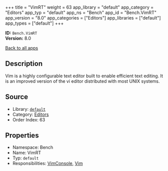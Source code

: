﻿+++
title = "VimRT"
weight = 63
app_library = "default"
app_category = "Editors"
app_typ = "default"
app_ns = "Bench"
app_id = "Bench.VimRT"
app_version = "8.0"
app_categories = ["Editors"]
app_libraries = ["default"]
app_types = ["default"]
+++

**ID:** `Bench.VimRT`  
**Version:** 8.0  
<!--more-->

[Back to all apps](/apps/)

## Description
Vim is a highly configurable text editor built to enable efficient text editing.
It is an improved version of the vi editor distributed with most UNIX systems.

## Source

* Library: [`default`](/app_libraries/default)
* Category: [Editors](/app_categories/editors)
* Order Index: 63

## Properties

* Namespace: Bench
* Name: VimRT
* Typ: `default`
* Responsibilities: [VimConsole](/apps/Bench.VimConsole), [Vim](/apps/Bench.Vim)

